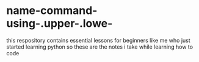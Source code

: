 # name-command-using-.upper-.lowe-
this respository contains essential lessons for beginners like me who just started learning python
so these are the notes i take while learning how to code 
